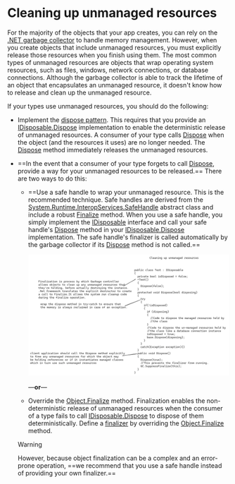# Cleaning up unmanaged resources

For the majority of the objects that your app creates, you can rely on the [.NET garbage collector](https://docs.microsoft.com/en-us/dotnet/standard/garbage-collection/) to handle memory management. However, when you create objects that include unmanaged resources, you must explicitly release those resources when you finish using them. The most common types of unmanaged resources are objects that wrap operating system resources, such as files, windows, network connections, or database connections. Although the garbage collector is able to track the lifetime of an object that encapsulates an unmanaged resource, it doesn't know how to release and clean up the unmanaged resource.

If your types use unmanaged resources, you should do the following:

- Implement the [dispose pattern](https://docs.microsoft.com/en-us/dotnet/standard/garbage-collection/implementing-dispose). This requires that you provide an [IDisposable.Dispose](https://docs.microsoft.com/en-us/dotnet/api/system.idisposable.dispose) implementation to enable the deterministic release of unmanaged resources. A consumer of your type calls [Dispose](https://docs.microsoft.com/en-us/dotnet/api/system.idisposable.dispose) when the object (and the resources it uses) are no longer needed. The [Dispose](https://docs.microsoft.com/en-us/dotnet/api/system.idisposable.dispose) method immediately releases the unmanaged resources.

- ==In the event that a consumer of your type forgets to call [Dispose](https://docs.microsoft.com/en-us/dotnet/api/system.idisposable.dispose), provide a way for your unmanaged resources to be released.== There are two ways to do this:

  - ==Use a safe handle to wrap your unmanaged resource. This is the recommended technique. Safe handles are derived from the [System.Runtime.InteropServices.SafeHandle](https://docs.microsoft.com/en-us/dotnet/api/system.runtime.interopservices.safehandle) abstract class and include a robust [Finalize](https://docs.microsoft.com/en-us/dotnet/api/system.object.finalize) method. When you use a safe handle, you simply implement the [IDisposable](https://docs.microsoft.com/en-us/dotnet/api/system.idisposable) interface and call your safe handle's [Dispose](https://docs.microsoft.com/en-us/dotnet/api/system.runtime.interopservices.safehandle.dispose) method in your [IDisposable.Dispose](https://docs.microsoft.com/en-us/dotnet/api/system.idisposable.dispose) implementation. The safe handle's finalizer is called automatically by the garbage collector if its [Dispose](https://docs.microsoft.com/en-us/dotnet/api/system.idisposable.dispose) method is not called.==

  
    <img src="CleaningUpUnManagedResources.assets/image-20220204123712345.png" alt="image-20220204123712345" style="zoom:67%;" />
  
    —**or**—
  
  - Override the [Object.Finalize](https://docs.microsoft.com/en-us/dotnet/api/system.object.finalize) method. Finalization enables the non-deterministic release of unmanaged resources when the consumer of a type fails to call [IDisposable.Dispose](https://docs.microsoft.com/en-us/dotnet/api/system.idisposable.dispose) to dispose of them deterministically. Define a [finalizer](https://docs.microsoft.com/en-us/dotnet/csharp/programming-guide/classes-and-structs/destructors) by overriding the [Object.Finalize](https://docs.microsoft.com/en-us/dotnet/api/system.object.finalize) method.
  
   Warning
  
  However, because object finalization can be a complex and an error-prone operation, ==we recommend that you use a safe handle instead of providing your own finalizer.==

